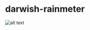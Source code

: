 # darwish-rainmeter

![alt text](https://github.com/darwishzain/darwish-rainmeter/blob/master/ss001.png?raw=true)
